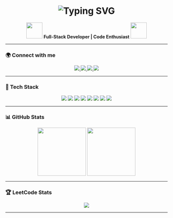 <h1 align="center">
  <img src="https://readme-typing-svg.herokuapp.com?font=Fira+Code&pause=1000&color=F7931A&width=435&lines=Hello!+I'm+Erkin+👋;Full-Stack+Developer;Code+Enthusiast+🔥" alt="Typing SVG" />
</h1>

<p align="center">
  <img src="https://media.giphy.com/media/3o7abKhOpu0NwenH3O/giphy.gif" width="50">
  <strong>Full-Stack Developer | Code Enthusiast</strong>
  <img src="https://media.giphy.com/media/3o7abKhOpu0NwenH3O/giphy.gif" width="50">
</p>

---

### 🌍 Connect with me
<p align="center">
  <a href="https://t.me/AccErkin">
    <img src="https://img.shields.io/badge/Telegram-AccErkin-2CA5E0?style=for-the-badge&logo=telegram&logoColor=white">
  </a>
  <a href="https://github.com/ErkinTu">
    <img src="https://img.shields.io/badge/GitHub-ErkinTu-181717?style=for-the-badge&logo=github">
  </a>
  <a href="https://leetcode.com/erkint3120">
    <img src="https://img.shields.io/badge/LeetCode-erkint3120-orange?style=for-the-badge&logo=leetcode">
  </a>
  <a href="https://www.instagram.com/_erkin.t_/">
    <img src="https://img.shields.io/badge/Instagram-_erkin.t_-E4405F?style=for-the-badge&logo=instagram&logoColor=white">
  </a>
</p>

---

### 🚀 Tech Stack
<p align="center">
  <img src="https://img.shields.io/badge/Django-092E20?style=for-the-badge&logo=django&logoColor=white">
  <img src="https://img.shields.io/badge/Python-3776AB?style=for-the-badge&logo=python&logoColor=white">
  <img src="https://img.shields.io/badge/Golang-00ADD8?style=for-the-badge&logo=go&logoColor=white">
  <img src="https://img.shields.io/badge/PostgreSQL-316192?style=for-the-badge&logo=postgresql&logoColor=white">
  <img src="https://img.shields.io/badge/JavaScript-F7DF1E?style=for-the-badge&logo=javascript&logoColor=black">
  <img src="https://img.shields.io/badge/Linux-FCC624?style=for-the-badge&logo=linux&logoColor=black">
  <img src="https://img.shields.io/badge/Vue.js-4FC08D?style=for-the-badge&logo=vuedotjs&logoColor=white">
  <img src="https://img.shields.io/badge/Docker-2496ED?style=for-the-badge&logo=docker&logoColor=white">
</p>

---

### 📊 GitHub Stats
<p align="center">
  <img src="https://github-readme-stats.vercel.app/api?username=ErkinTu&show_icons=true&theme=radical&count_private=true" height="150">
  <img src="https://github-readme-streak-stats.herokuapp.com/?user=ErkinTu&theme=radical" height="150">
</p>

<!--
<p align="center">
  <img src="https://github-profile-summary-cards.vercel.app/api/cards/repos-per-language?username=ErkinTu&theme=radical" height="150">
  <img src="https://github-profile-summary-cards.vercel.app/api/cards/most-commit-language?username=ErkinTu&theme=radical" height="150">
</p>
-->
---

### 🏆 LeetCode Stats
<p align="center">
  <img src="https://leetcard.jacoblin.cool/erkint3120?theme=dark&font=Karma">
</p>

---
